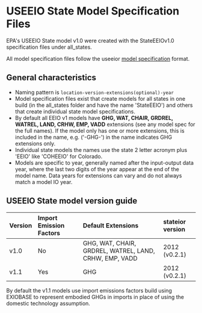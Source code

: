 # USEEIO State Model Specification Files

EPA's USEEIO State model v1.0 were created with the StateEEIOv1.0 specification files under all_states. 

All model specification files follow the useeior [model specification](https://github.com/USEPA/useeior/blob/master/format_specs/ModelSpecification.md) format.

## General characteristics 
- Naming pattern is `location-version-extensions(optional)-year`
- Model specification files exist that create models for all states in one build (in the all_states folder and have the name 'StateEEIO') and others that create individual state model specifications.
- By default all EEIO v1 models have **GHG, WAT, CHAIR, GRDREL, WATREL, LAND, CRHW, EMP, VADD** extensions (see any model spec for the full names). If the model only has one or more extensions, this is included in the name, e.g. ('-GHG-') in the name indicates GHG extensions only.
- Individual state models the names use the state 2 letter acronym plus 'EEIO' like 'COHEEIO' for Colorado.
- Models are specific to year, generally named after the input-output data year, where the last two digits of the year appear at the end of the model name. Data years for extensions can vary and do not always match a model IO year. 


## USEEIO State model version guide

|  Version     | Import Emission Factors | Default Extensions                                     | stateior version |
|:-------------|:------------------------|:------------------------------------------------------ |:-----------------|
| v1.0         | No                      | GHG, WAT, CHAIR, GRDREL, WATREL, LAND, CRHW, EMP, VADD | 2012 (v0.2.1)    |
| v1.1         | Yes                     | GHG                                                    | 2012 (v0.2.1)    | 

By default the v1.1 models use import emissions factors build using EXIOBASE to represent embodied GHGs in imports in place of using the domestic technology assumption. 


